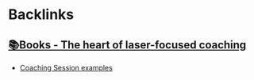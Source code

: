 
# Backlinks
## [📚Books - The heart of laser-focused coaching](<📚Books - The heart of laser-focused coaching.md>)
- [Coaching Session examples](<Coaching Session examples.md>)

